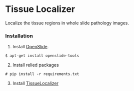 Tissue Localizer
========
Localize the tissue regions in whole slide pathology images.


### Installation
1. Install [OpenSlide](https://openslide.org/download/).
```
$ apt-get install openslide-tools
```
2. Install relied packages
```
# pip install -r requirements.txt
```
3. Install [TissueLocalizer]()
